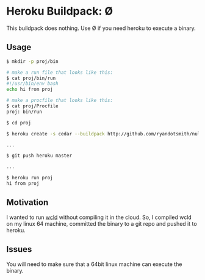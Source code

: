 # Heroku Buildpack: Ø

This buildpack does nothing. Use Ø if you need heroku to execute a binary.

## Usage

```bash
$ mkdir -p proj/bin

# make a run file that looks like this:
$ cat proj/bin/run
#!/usr/bin/env bash
echo hi from proj

# make a procfile that looks like this:
$ cat proj/Procfile
proj: bin/run

$ cd proj

$ heroku create -s cedar --buildpack http://github.com/ryandotsmith/null-buildpack

...

$ git push heroku master

...

$ heroku run proj
hi from proj
```

## Motivation

I wanted to run [wcld](https://github.com/ryandotsmith/wcld) without compiling it in the cloud.
So, I compiled wcld on my linux 64 machine, committed the binary to a git repo and pushed it to heroku.

## Issues

You will need to make sure that a 64bit linux machine can execute the binary.